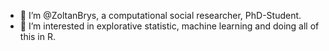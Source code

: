 - 👋 I’m @ZoltanBrys, a computational social researcher, PhD-Student. 
- 👀 I’m interested in explorative statistic, machine learning and doing all of this in R.

<!---
ZoltanBrys/ZoltanBrys is a ✨ special ✨ repository because its `README.md` (this file) appears on your GitHub profile.
You can click the Preview link to take a look at your changes.
--->
